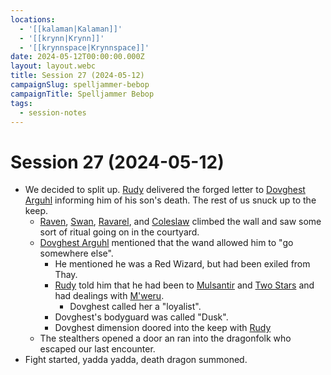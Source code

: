 ```yaml
---
locations:
  - '[[kalaman|Kalaman]]'
  - '[[krynn|Krynn]]'
  - '[[krynnspace|Krynnspace]]'
date: 2024-05-12T00:00:00.000Z
layout: layout.webc
title: Session 27 (2024-05-12)
campaignSlug: spelljammer-bebop
campaignTitle: Spelljammer Bebop
tags:
  - session-notes
---
```

# Session 27 (2024-05-12)

- We decided to split up. [Rudy](refuge-unit-d3.md) delivered the forged letter to [Dovghest Arguhl](dovghest-arghul.md) informing him of his son's death. The rest of us snuck up to the keep.
	- [Raven](raven.md), [Swan](swan.md), [Ravarel](ravarel-deshent.md), and [Coleslaw](Coleslaw) climbed the wall and saw some sort of ritual going on in the courtyard.
	- [Dovghest Arguhl](dovghest-arghul.md) mentioned that the wand allowed him to "go somewhere else".
		- He mentioned he was a Red Wizard, but had been exiled from Thay.
		- [Rudy](refuge-unit-d3.md) told him that he had been to [Mulsantir](mulsantir.md) and [Two Stars](two-stars.md) and had dealings with [M'weru](mweru.md).
			- Dovghest called her a "loyalist".
		- Dovghest's bodyguard was called "Dusk".
		- Dovghest dimension doored into the keep with [Rudy](refuge-unit-d3.md)
	- The stealthers opened a door an ran into the dragonfolk who escaped our last encounter.
- Fight started, yadda yadda, death dragon summoned.
